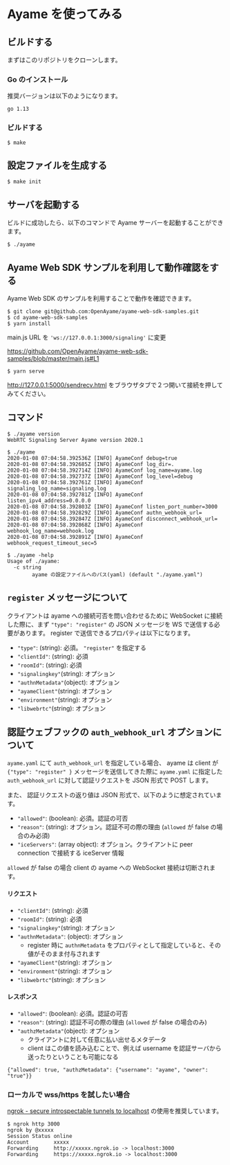 # Ayame を使ってみる

## ビルドする

まずはこのリポジトリをクローンします。

### Go のインストール

推奨バージョンは以下のようになります。
```
go 1.13
```

### ビルドする

```
$ make
```

## 設定ファイルを生成する

```
$ make init
```

## サーバを起動する

ビルドに成功したら、以下のコマンドで Ayame サーバーを起動することができます。

```
$ ./ayame
```

## Ayame Web SDK サンプルを利用して動作確認をする

Ayame Web SDK のサンプルを利用することで動作を確認できます。

```
$ git clone git@github.com:OpenAyame/ayame-web-sdk-samples.git
$ cd ayame-web-sdk-samples
$ yarn install
```

main.js URL を `'ws://127.0.0.1:3000/signaling'` に変更

https://github.com/OpenAyame/ayame-web-sdk-samples/blob/master/main.js#L1

```
$ yarn serve
```

http://127.0.0.1:5000/sendrecv.html をブラウザタブで２つ開いて接続を押してみてください。


## コマンド

```
$ ./ayame version
WebRTC Signaling Server Ayame version 2020.1
```

```
$ ./ayame
2020-01-08 07:04:58.392536Z [INFO] AyameConf debug=true
2020-01-08 07:04:58.392685Z [INFO] AyameConf log_dir=.
2020-01-08 07:04:58.392714Z [INFO] AyameConf log_name=ayame.log
2020-01-08 07:04:58.392737Z [INFO] AyameConf log_level=debug
2020-01-08 07:04:58.392761Z [INFO] AyameConf signaling_log_name=signaling.log
2020-01-08 07:04:58.392781Z [INFO] AyameConf listen_ipv4_address=0.0.0.0
2020-01-08 07:04:58.392803Z [INFO] AyameConf listen_port_number=3000
2020-01-08 07:04:58.392829Z [INFO] AyameConf authn_webhook_url=
2020-01-08 07:04:58.392847Z [INFO] AyameConf disconnect_webhook_url=
2020-01-08 07:04:58.392868Z [INFO] AyameConf webhook_log_name=webhook.log
2020-01-08 07:04:58.392891Z [INFO] AyameConf webhook_request_timeout_sec=5
```

```
$ ./ayame -help
Usage of ./ayame:
  -c string
    	ayame の設定ファイルへのパス(yaml) (default "./ayame.yaml")
```

## `register` メッセージについて

クライアントは ayame への接続可否を問い合わせるために WebSocket に接続した際に、まず `"type": "register"` の JSON メッセージを WS で送信する必要があります。
register で送信できるプロパティは以下になります。

- `"type"`: (string): 必須。 `"register"` を指定する
- `"clientId"`: (string): 必須
- `"roomId"`: (string): 必須
- `"signalingkey"`(string): オプション
- `"authnMetadata"`(object): オプション
- `"ayameClient"`(string): オプション
- `"environment"`(string): オプション
- `"libwebrtc"`(string): オプション

## 認証ウェブフックの `auth_webhook_url` オプションについて

`ayame.yaml` にて `auth_webhook_url` を指定している場合、
ayame は client が `{"type": "register" }` メッセージを送信してきた際に `ayame.yaml` に指定した `auth_webhook_url` に対して認証リクエストを JSON 形式で POST します。

また、 認証リクエストの返り値は JSON 形式で、以下のように想定されています。

- `"allowed"`: (boolean): 必須。認証の可否
- `"reason"`: (string): オプション。認証不可の際の理由 (`allowed` が false の場合のみ必須)
- `"iceServers"`: (array object): オプション。クライアントに peer connection で接続する iceServer 情報

`allowed` が false の場合 client の ayame への WebSocket 接続は切断されます。

#### リクエスト

- `"clientId"`: (string): 必須
- `"roomId"`: (string): 必須
- `"signalingkey"`(string): オプション
- `"authnMetadata"`: (object): オプション
    - register 時に `authnMetadata` をプロパティとして指定していると、その値がそのまま付与されます
- `"ayameClient"`(string): オプション
- `"environment"`(string): オプション
- `"libwebrtc"`(string): オプション

#### レスポンス

- `"allowed"`: (boolean): 必須。認証の可否
- `"reason"`: (string): 認証不可の際の理由 (`allowed` が false の場合のみ)
- `"authzMetadata"`(object): オプション
    - クライアントに対して任意に払い出せるメタデータ
    -  client はこの値を読み込むことで、例えば username を認証サーバから送ったりということも可能になる

```
{"allowed": true, "authzMetadata": {"username": "ayame", "owner": "true"}}
```

### ローカルで wss/https を試したい場合

[ngrok \- secure introspectable tunnels to localhost](https://ngrok.com/) の使用を推奨しています。

```
$ ngrok http 3000
ngrok by @xxxxx
Session Status online
Account        xxxxx
Forwarding     http://xxxxx.ngrok.io -> localhost:3000
Forwarding     https://xxxxx.ngrok.io -> localhost:3000
```
